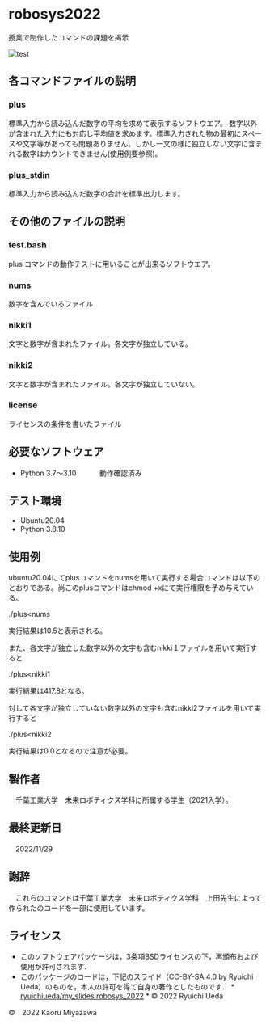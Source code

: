 # robosys2022
授業で制作したコマンドの課題を掲示

![test](https://github.com/demio-328ka/robosys2022/actions/workflows/test.yml/badge.svg)

## 各コマンドファイルの説明
### plus 
標準入力から読み込んだ数字の平均を求めて表示するソフトウエア。
数字以外が含まれた入力にも対応し平均値を求めます。標準入力された物の最初にスペースや文字等があっても問題ありません。しかし一文の様に独立しない文字に含まれる数字はカウントできません(使用例要参照)。
### plus_stdin
標準入力から読み込んだ数字の合計を標準出力します。
## その他のファイルの説明
### test.bash
plus コマンドの動作テストに用いることが出来るソフトウエア。
### nums
数字を含んでいるファイル
### nikki1
文字と数字が含まれたファイル。各文字が独立している。
### nikki2
文字と数字が含まれたファイル。各文字が独立していない。
### license
ライセンスの条件を書いたファイル
## 必要なソフトウェア
* Python 3.7〜3.10
　　　動作確認済み
## テスト環境
 * Ubuntu20.04
 * Python 3.8.10
## 使用例
ubuntu20.04にてplusコマンドをnumsを用いて実行する場合コマンドは以下のとおりである。尚このplusコマンドはchmod +xにて実行権限を予め与えている。

./plus<nums 

実行結果は10.5と表示される。

また、各文字が独立した数字以外の文字も含むnikki１ファイルを用いて実行すると

./plus<nikki1

実行結果は417.8となる。

対して各文字が独立していない数字以外の文字も含むnikki2ファイルを用いて実行すると

./plus<nikki2

実行結果は0.0となるので注意が必要。

## 製作者
　千葉工業大学　未来ロボティクス学科に所属する学生（2021入学）。
## 最終更新日
　2022/11/29
## 謝辞
　これらのコマンドは千葉工業大学　未来ロボティクス学科　上田先生によって作られたのコードを一部に使用しています。

## ライセンス
* このソフトウェアパッケージは，3条項BSDライセンスの下，再頒布および使用が許可されます．
* このパッケージのコードは，下記のスライド（CC-BY-SA 4.0 by Ryuichi Ueda）のものを，本人の許可を得て自身の著作としたものです．
      * [ryuichiueda/my_slides robosys_2022](https://github.com/ryuichiueda/my_slides/tree/master/robosys_2022)
      * © 2022 Ryuichi Ueda




©　2022 Kaoru Miyazawa 




